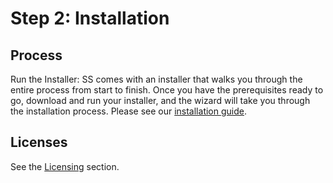 [title]: # (2. Installation)
[tags]: # (Install)
[priority]: # (20)

# Step 2: Installation

## Process

Run the Installer: SS comes with an installer that walks you through the entire process from start to finish. Once you have the prerequisites ready to go, download and run your installer, and the wizard will take you through the installation process. Please see our [installation guide](https://thycotic.force.com/support/s/article/Installation-Guides-Secret-Server/).

## Licenses

See the [Licensing](../../secret-server-setup/licensing/index.md) section.
